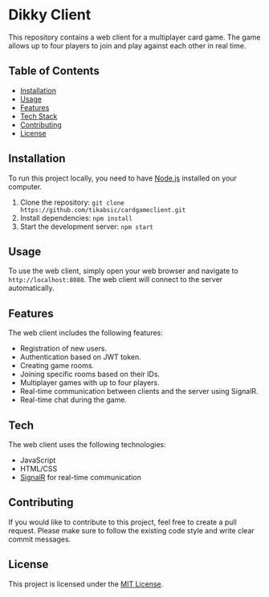 # Dikky Client

This repository contains a web client for a multiplayer card game. The game allows up to four players to join and play against each other in real time.

## Table of Contents

- [Installation](#installation)
- [Usage](#usage)
- [Features](#features)
- [Tech Stack](#tech)
- [Contributing](#contributing)
- [License](#license)

## Installation

To run this project locally, you need to have [Node.js](https://nodejs.org/en/) installed on your computer.

1. Clone the repository: `git clone https://github.com/tikabsic/cardgameclient.git`
2. Install dependencies: `npm install`
3. Start the development server: `npm start`

## Usage

To use the web client, simply open your web browser and navigate to `http://localhost:8080`. The web client will connect to the server automatically.

## Features

The web client includes the following features:

- Registration of new users.
- Authentication based on JWT token.
- Creating game rooms.
- Joining specific rooms based on their IDs.
- Multiplayer games with up to four players.
- Real-time communication between clients and the server using SignalR.
- Real-time chat during the game.

## Tech

The web client uses the following technologies:

- JavaScript
- HTML/CSS
- [SignalR](https://docs.microsoft.com/en-us/aspnet/core/signalr/introduction?view=aspnetcore-5.0) for real-time communication

## Contributing

If you would like to contribute to this project, feel free to create a pull request. Please make sure to follow the existing code style and write clear commit messages.

## License

This project is licensed under the [MIT License](https://opensource.org/licenses/MIT).
